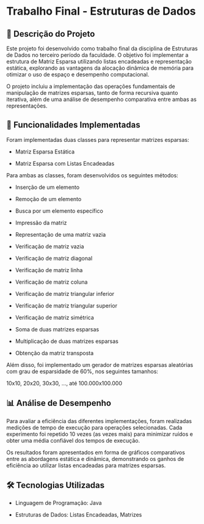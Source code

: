 # Trabalho Final - Estruturas de Dados

## 📌 Descrição do Projeto

Este projeto foi desenvolvido como trabalho final da disciplina de Estruturas de Dados no terceiro período da faculdade. O objetivo foi implementar a estrutura de Matriz Esparsa utilizando listas encadeadas e representação estática, explorando as vantagens da alocação dinâmica de memória para otimizar o uso de espaço e desempenho computacional.

O projeto incluiu a implementação das operações fundamentais de manipulação de matrizes esparsas, tanto de forma recursiva quanto iterativa, além de uma análise de desempenho comparativa entre ambas as representações.

## 🚀 Funcionalidades Implementadas

Foram implementadas duas classes para representar matrizes esparsas:

* Matriz Esparsa Estática

* Matriz Esparsa com Listas Encadeadas

Para ambas as classes, foram desenvolvidos os seguintes métodos:

* Inserção de um elemento

* Remoção de um elemento

* Busca por um elemento específico

* Impressão da matriz

* Representação de uma matriz vazia

* Verificação de matriz vazia

* Verificação de matriz diagonal

* Verificação de matriz linha

* Verificação de matriz coluna

* Verificação de matriz triangular inferior

* Verificação de matriz triangular superior

* Verificação de matriz simétrica

* Soma de duas matrizes esparsas

* Multiplicação de duas matrizes esparsas

* Obtenção da matriz transposta

Além disso, foi implementado um gerador de matrizes esparsas aleatórias com grau de esparsidade de 60%, nos seguintes tamanhos:

10x10, 20x20, 30x30, ..., até 100.000x100.000

## 📊 Análise de Desempenho

Para avaliar a eficiência das diferentes implementações, foram realizadas medições de tempo de execução para operações selecionadas. Cada experimento foi repetido 10 vezes (as vezes mais) para minimizar ruídos e obter uma média confiável dos tempos de execução.

Os resultados foram apresentados em forma de gráficos comparativos entre as abordagens estática e dinâmica, demonstrando os ganhos de eficiência ao utilizar listas encadeadas para matrizes esparsas.

## 🛠 Tecnologias Utilizadas

* Linguagem de Programação: Java

* Estruturas de Dados: Listas Encadeadas, Matrizes
